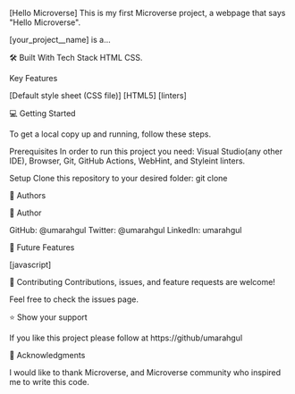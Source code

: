 [Hello Microverse]
This is my first Microverse project, a webpage that says "Hello Microverse".

[your_project__name] is a...

🛠 Built With
Tech Stack
HTML 
CSS.

Key Features

[Default style sheet (CSS file)]
[HTML5]
[linters]


💻 Getting Started


To get a local copy up and running, follow these steps.

Prerequisites
In order to run this project you need: Visual Studio(any other IDE), Browser, Git, GitHub Actions, WebHint, and Styleint linters. 

Setup
Clone this repository to your desired folder: git clone <project url> 


👥 Authors


👤 Author

GitHub: @umarahgul
Twitter: @umarahgul
LinkedIn: umarahgul


🔭 Future Features


 [javascript]


🤝 Contributing
Contributions, issues, and feature requests are welcome!

Feel free to check the issues page.


⭐️ Show your support


If you like this project please follow at https://github/umarahgul 


🙏 Acknowledgments


I would like to thank Microverse, and Microverse community who inspired me to write this code.


